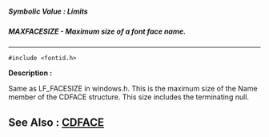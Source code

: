 ##### Symbolic Value : Limits
##### MAXFACESIZE - Maximum size of a font face name.
---
```
#include <fontid.h>
```
**Description :**

Same as LF_FACESIZE in windows.h.  This is the maximum size of the Name member 
of the CDFACE structure.  This size includes the terminating null.

**See Also :**
[CDFACE](/reference/Data/CDFACE)
---
